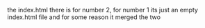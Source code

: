 the index.html there is for number 2, for number 1 its just an empty index.html file and for some reason it merged the two

